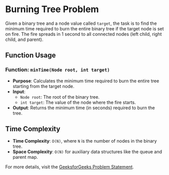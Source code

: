 # Burning Tree Problem  

Given a binary tree and a node value called `target`, the task is to find the minimum time required to burn the entire binary tree if the target node is set on fire. The fire spreads in 1 second to all connected nodes (left child, right child, and parent).  

## Function Usage  

### Function: `minTime(Node root, int target)`  
- **Purpose**: Calculates the minimum time required to burn the entire tree starting from the target node.  
- **Input**:  
  - `Node root`: The root of the binary tree.  
  - `int target`: The value of the node where the fire starts.  
- **Output**: Returns the minimum time (in seconds) required to burn the tree.

## Time Complexity  
- **Time Complexity**: `O(N)`, where `N` is the number of nodes in the binary tree.  
- **Space Complexity**: `O(N)` for auxiliary data structures like the queue and parent map.  

For more details, visit the [GeeksforGeeks Problem Statement]([https://www.geeksforgeeks.org/problems/burning-tree/1?utm_source=youtube&utm_medium=collab_striver_ytdescription&utm_campaign=burning-tree]).  
